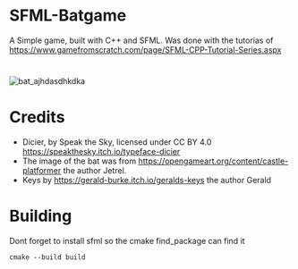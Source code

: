# SFML-Batgame
A Simple game, built with C++ and SFML.
Was done with the tutorias of https://www.gamefromscratch.com/page/SFML-CPP-Tutorial-Series.aspx

#
![bat_ajhdasdhkdka](https://github.com/Heroadn/SFML-Batgame/assets/36571620/891fd53a-bde5-43e0-87e4-ad20d4587b8e)

# Credits
- Dicier, by Speak the Sky, licensed under CC BY 4.0
https://speakthesky.itch.io/typeface-dicier
- The image of the bat was from https://opengameart.org/content/castle-platformer the author Jetrel.
- Keys by https://gerald-burke.itch.io/geralds-keys the author Gerald

# Building
Dont forget to install sfml so the cmake find_package can find it 

```cmake --build build```

